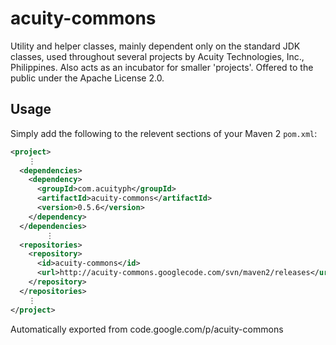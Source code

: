 acuity-commons
===

Utility and helper classes, mainly dependent only on the standard JDK classes, used throughout several projects by Acuity Technologies, Inc., Philippines. Also acts as an incubator for smaller 'projects'. Offered to the public under the Apache License 2.0.

## Usage
Simply add the following to the relevent sections of your Maven 2 `pom.xml`:
```xml
<project>
    ⋮
  <dependencies>
    <dependency>
      <groupId>com.acuityph</groupId>
      <artifactId>acuity-commons</artifactId>
      <version>0.5.6</version>
    </dependency>
  </dependencies>
        ⋮
  <repositories>
    <repository>
      <id>acuity-commons</id>
      <url>http://acuity-commons.googlecode.com/svn/maven2/releases</url>
    </repository>
  </repositories>
    ⋮
</project>
```

Automatically exported from code.google.com/p/acuity-commons
